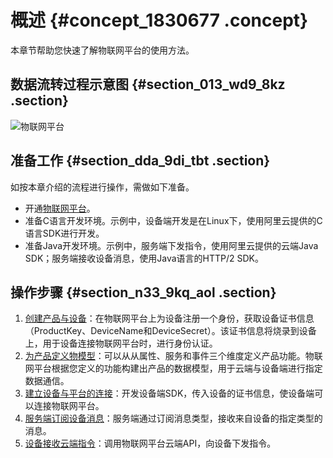 # 概述 {#concept_1830677 .concept}

本章节帮助您快速了解物联网平台的使用方法。

## 数据流转过程示意图 {#section_013_wd9_8kz .section}

![物联网平台](http://static-aliyun-doc.oss-cn-hangzhou.aliyuncs.com/assets/img/1450891/156903187658873_zh-CN.png)

## 准备工作 {#section_dda_9di_tbt .section}

如按本章介绍的流程进行操作，需做如下准备。

-   开通[物联网平台](https://www.aliyun.com/product/iot-deviceconnect)。
-   准备C语言开发环境。示例中，设备端开发是在Linux下，使用阿里云提供的C语言SDK进行开发。
-   准备Java开发环境。示例中，服务端下发指令，使用阿里云提供的云端Java SDK；服务端接收设备消息，使用Java语言的HTTP/2 SDK。

## 操作步骤 {#section_n33_9kq_aol .section}

1.  [创建产品与设备](cn.zh-CN/入门教程/快速玩转物联网平台/创建产品与设备.md#)：在物联网平台上为设备注册一个身份，获取设备证书信息（ProductKey、DeviceName和DeviceSecret）。该证书信息将烧录到设备上，用于设备连接物联网平台时，进行身份认证。
2.  [为产品定义物模型](cn.zh-CN/入门教程/快速玩转物联网平台/为产品定义物模型.md#)：可以从从属性、服务和事件三个维度定义产品功能。物联网平台根据您定义的功能构建出产品的数据模型，用于云端与设备端进行指定数据通信。
3.  [建立设备与平台的连接](cn.zh-CN/入门教程/快速玩转物联网平台/建立设备与平台的连接.md#)：开发设备端SDK，传入设备的证书信息，使设备端可以连接物联网平台。
4.  [服务端订阅设备消息](cn.zh-CN/入门教程/快速玩转物联网平台/服务端订阅设备消息.md#)：服务端通过订阅消息类型，接收来自设备的指定类型的消息。
5.  [设备接收云端指令](cn.zh-CN/入门教程/快速玩转物联网平台/设备接收云端指令.md#)：调用物联网平台云端API，向设备下发指令。

